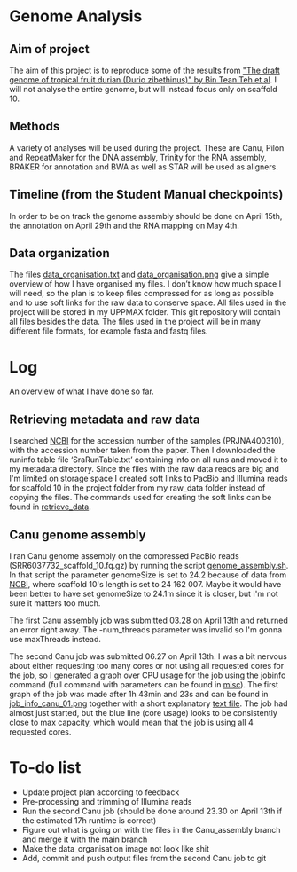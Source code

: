 # Genome Analysis

## Aim of project
The aim of this project is to reproduce some of the results from ["The draft genome of tropical fruit durian (Durio zibethinus)" by Bin Tean Teh et al](https://www.nature.com/articles/ng.3972/). I will not analyse the entire genome, but will instead focus only on scaffold 10.

## Methods
A variety of analyses will be used during the project. These are Canu, Pilon and RepeatMaker for the DNA assembly, Trinity for the RNA assembly, BRAKER for annotation and BWA as well as STAR will be used as aligners.

## Timeline (from the Student Manual checkpoints)
In order to be on track the genome assembly should be done on April 15th, the annotation on April 29th and the RNA mapping on May 4th.

## Data organization
The files [data_organisation.txt](data_organisation.txt) and [data_organisation.png](data_organisation.png) give a simple overview of how I have organised my files.
I don’t know how much space I will need, so the plan is to keep files compressed for as long as possible and to use soft links for the raw data to conserve space. All files used in the project will be stored in my UPPMAX folder. This git repository will contain all files besides the data. The files used in the project will be in many different file formats, for example fasta and fastq files.

# Log
An overview of what I have done so far.

## Retrieving metadata and raw data
I searched [NCBI](https://www.ncbi.nlm.nih.gov/sra) for the accession number of the samples (PRJNA400310), with the accession number taken from the paper. Then I downloaded the runinfo table file ‘SraRunTable.txt’ containing info on all runs and moved it to my metadata directory.
Since the files with the raw data reads are big and I'm limited on storage space I created soft links to PacBio and Illumina reads for scaffold 10 in the project folder from my raw_data folder instead of copying the files. The commands used for creating the soft links can be found in [retrieve_data](code/retrieve_data). 

## Canu genome assembly
I ran Canu genome assembly on the compressed PacBio reads (SRR6037732_scaffold_10.fq.gz) by running the script [genome_assembly.sh](code/genome_assembly.sh). In that script the parameter genomeSize is set to 24.2 because of data from [NCBI](https://www.ncbi.nlm.nih.gov/Traces/wgs/NSDW01?display=contigs), where scaffold 10's length is set to 24 162 007. Maybe it would have been better to have set genomeSize to 24.1m since it is closer, but I'm not sure it matters too much.

The first Canu assembly job was submitted 03.28 on April 13th and returned an error right away. The -num_threads parameter was invalid so I'm gonna use maxThreads instead.

The second Canu job was submitted 06.27 on April 13th.
I was a bit nervous about either requesting too many cores or not using all requested cores for the job, so I generated a graph over CPU usage for the job using the jobinfo command (full command with parameters can be found in [misc](code/misc)). The first graph of the job was made after 1h 43min and 23s and can be found in [job_info_canu_01.png](path_to_file) together with a short explanatory [text file](path_to_file). The job had almost just started, but the blue line (core usage) looks to be consistently close to max capacity, which would mean that the job is using all 4 requested cores.

# To-do list
* Update project plan according to feedback
* Pre-processing and trimming of Illumina reads
* Run the second Canu job (should be done around 23.30 on April 13th if the estimated 17h runtime is correct)
* Figure out what is going on with the files in the Canu_assembly branch and merge it with the main branch
* Make the data_organisation image not look like shit
* Add, commit and push output files from the second Canu job to git